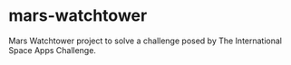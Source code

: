mars-watchtower
===============

Mars Watchtower project to solve a challenge posed by The International Space Apps Challenge.